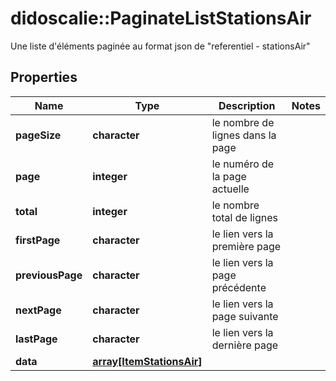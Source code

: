 # didoscalie::PaginateListStationsAir

Une liste d'éléments paginée au format json de \"referentiel - stationsAir\"

## Properties
Name | Type | Description | Notes
------------ | ------------- | ------------- | -------------
**pageSize** | **character** | le nombre de lignes dans la page | 
**page** | **integer** | le numéro de la page actuelle | 
**total** | **integer** | le nombre total de lignes | 
**firstPage** | **character** | le lien vers la première page | 
**previousPage** | **character** | le lien vers la page précédente | 
**nextPage** | **character** | le lien vers la page suivante | 
**lastPage** | **character** | le lien vers la dernière page | 
**data** | [**array[ItemStationsAir]**](item_stationsAir.md) |  | 


